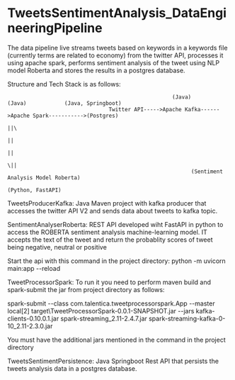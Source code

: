 # TweetsSentimentAnalysis_DataEngineeringPipeline

The data pipeline live streams tweets based on keywords in a keywords file (currently terms are related to economy) from the twitter API, processes it using apache spark, performs sentiment analysis of the tweet using NLP model Roberta and stores the results in a postgres database.

Structure and Tech Stack is as follows:


                                                        (Java)            (Java)            (Java, Springboot)
                                    Twitter API----->Apache Kafka------>Apache Spark----------->(Postgres)
                                                                              ||\
                                                                              ||
                                                                              ||
                                                                             \||
                                                              (Sentiment Analysis Model Roberta)
                                                                      (Python, FastAPI)



TweetsProducerKafka: Java Maven project with kafka producer that accesses the twitter API V2 and sends data about tweets to kafka topic.

SentimentAnalyserRoberta: REST API developed wiht FastAPI in python to access the ROBERTA sentiment analysis machine-learning model. IT accepts the text of the tweet     and return the probablity scores of tweet being negative, neutral or positive

  Start the api with this command in the project directory: python -m uvicorn main:app --reload
  
  
TweetProcessorSpark: To run it you need to perform maven build and spark-submit the jar from project directory as follows:
  
  spark-submit --class com.talentica.tweetprocessorspark.App --master local[2] target\TweetProcessorSpark-0.0.1-SNAPSHOT.jar --jars kafka-clients-0.10.0.1.jar spark-streaming_2.11-2.4.7.jar spark-streaming-kafka-0-10_2.11-2.3.0.jar
  
  You must have the additional jars mentioned in the command in the project directory
  
TweetsSentimentPersistence: Java Springboot Rest API that persists the tweets analysis data in a postgres database.
